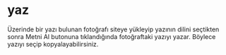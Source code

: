 # yaz
Üzerinde bir yazı bulunan fotoğrafı siteye yükleyip yazının dilini seçtikten sonra Metni Al butonuna tıklandığında fotoğraftaki yazıyı yazar. Böylece yazıyı seçip kopyalayabilirsiniz.
